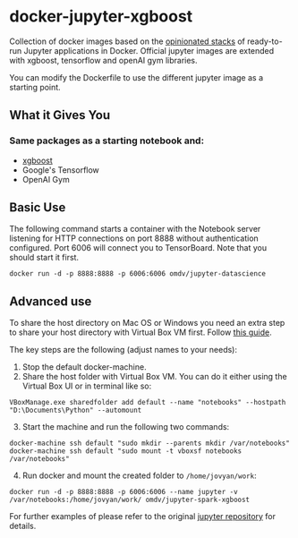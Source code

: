 # docker-jupyter-xgboost

Collection of docker images based on the [opinionated stacks](https://github.com/jupyter/docker-stacks) of ready-to-run Jupyter applications in Docker. Official jupyter images are extended with xgboost, tensorflow and openAI gym libraries.

You can modify the Dockerfile to use the different jupyter image as a starting point.

## What it Gives You

### Same packages as a starting notebook and:
* [xgboost](https://github.com/dmlc/xgboost)
* Google's Tensorflow
* OpenAI Gym


## Basic Use

The following command starts a container with the Notebook server listening for HTTP connections on port 8888 without authentication configured. Port 6006 will connect you to TensorBoard. Note that you should start it first.

```
docker run -d -p 8888:8888 -p 6006:6006 omdv/jupyter-datascience
```

## Advanced use

To share the host directory on Mac OS or Windows you need an extra step to share your host directory with Virtual Box VM first. Follow [this guide](http://digitaldrummerj.me/docker-windows-mounting-directories/).

The key steps are the following (adjust names to your needs):
1. Stop the default docker-machine.
2. Share the host folder with Virtual Box VM. You can do it either using the Virtual Box UI or in terminal like so:
```
VBoxManage.exe sharedfolder add default --name "notebooks" --hostpath "D:\Documents\Python" --automount
```
3. Start the machine and run the following two commands:
```
docker-machine ssh default "sudo mkdir --parents mkdir /var/notebooks"
docker-machine ssh default "sudo mount -t vboxsf notebooks /var/notebooks"
```
4. Run docker and mount the created folder to `/home/jovyan/work`:
```
docker run -d -p 8888:8888 -p 6006:6006 --name jupyter -v /var/notebooks:/home/jovyan/work/ omdv/jupyter-spark-xgboost
```

For further examples of please refer to the original [jupyter repository](https://github.com/jupyter/docker-stacks/tree/master/all-spark-notebook) for details.